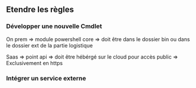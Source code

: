 ## Etendre les règles

### Développer une nouvelle Cmdlet

On prem
=> module powershell core
=> doit être dans le dossier bin ou dans le dossier ext de la partie logistique

Saas
=> point api
=> doit être hébérgé sur le cloud pour accès public
=> Exclusivement en https

### Intégrer un service externe
